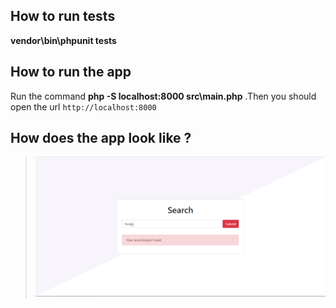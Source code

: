 ## How to run tests
 **vendor\bin\phpunit tests**

## How to run the app
   Run the command  **php -S localhost:8000 src\main.php** .Then you should open the url `http://localhost:8000`

## How does the app look like ?
 > ![alt text](https://github.com/ValValeria/Guzzle/blob/master/screen.png?raw=true)
